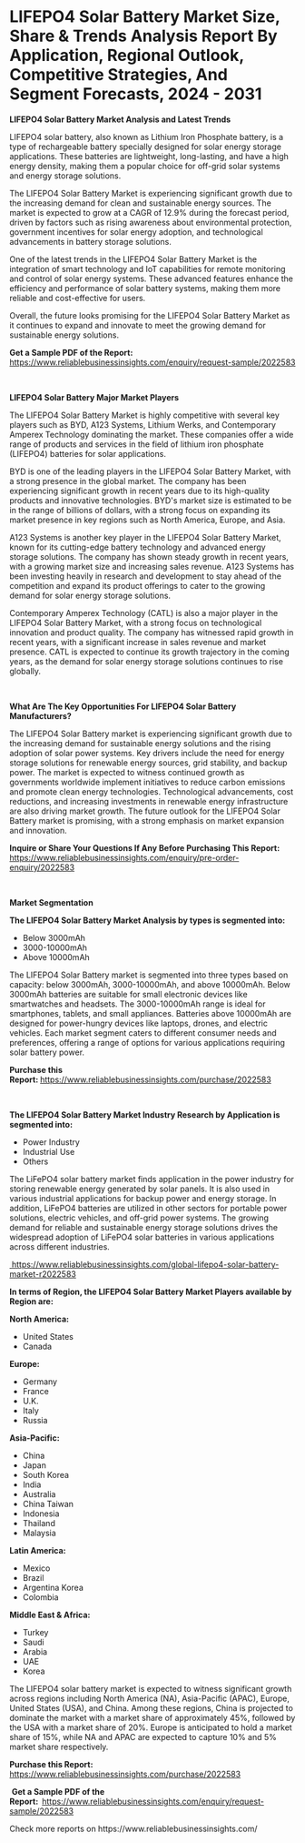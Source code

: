 <p><h1>LIFEPO4 Solar Battery Market Size, Share & Trends Analysis Report By Application, Regional Outlook, Competitive Strategies, And Segment Forecasts, 2024 - 2031</h1></p><p><strong>LIFEPO4 Solar Battery Market Analysis and Latest Trends</strong></p>
<p><p>LIFEPO4 solar battery, also known as Lithium Iron Phosphate battery, is a type of rechargeable battery specially designed for solar energy storage applications. These batteries are lightweight, long-lasting, and have a high energy density, making them a popular choice for off-grid solar systems and energy storage solutions.</p><p>The LIFEPO4 Solar Battery Market is experiencing significant growth due to the increasing demand for clean and sustainable energy sources. The market is expected to grow at a CAGR of 12.9% during the forecast period, driven by factors such as rising awareness about environmental protection, government incentives for solar energy adoption, and technological advancements in battery storage solutions.</p><p>One of the latest trends in the LIFEPO4 Solar Battery Market is the integration of smart technology and IoT capabilities for remote monitoring and control of solar energy systems. These advanced features enhance the efficiency and performance of solar battery systems, making them more reliable and cost-effective for users.</p><p>Overall, the future looks promising for the LIFEPO4 Solar Battery Market as it continues to expand and innovate to meet the growing demand for sustainable energy solutions.</p></p>
<p><strong>Get a Sample PDF of the Report:&nbsp;</strong> <a href="https://www.reliablebusinessinsights.com/enquiry/request-sample/2022583">https://www.reliablebusinessinsights.com/enquiry/request-sample/2022583</a></p>
<p>&nbsp;</p>
<p><strong>LIFEPO4 Solar Battery Major Market Players</strong></p>
<p><p>The LIFEPO4 Solar Battery Market is highly competitive with several key players such as BYD, A123 Systems, Lithium Werks, and Contemporary Amperex Technology dominating the market. These companies offer a wide range of products and services in the field of lithium iron phosphate (LIFEPO4) batteries for solar applications.</p><p>BYD is one of the leading players in the LIFEPO4 Solar Battery Market, with a strong presence in the global market. The company has been experiencing significant growth in recent years due to its high-quality products and innovative technologies. BYD's market size is estimated to be in the range of billions of dollars, with a strong focus on expanding its market presence in key regions such as North America, Europe, and Asia.</p><p>A123 Systems is another key player in the LIFEPO4 Solar Battery Market, known for its cutting-edge battery technology and advanced energy storage solutions. The company has shown steady growth in recent years, with a growing market size and increasing sales revenue. A123 Systems has been investing heavily in research and development to stay ahead of the competition and expand its product offerings to cater to the growing demand for solar energy storage solutions.</p><p>Contemporary Amperex Technology (CATL) is also a major player in the LIFEPO4 Solar Battery Market, with a strong focus on technological innovation and product quality. The company has witnessed rapid growth in recent years, with a significant increase in sales revenue and market presence. CATL is expected to continue its growth trajectory in the coming years, as the demand for solar energy storage solutions continues to rise globally.</p></p>
<p>&nbsp;</p>
<p><strong>What Are The Key Opportunities For LIFEPO4 Solar Battery Manufacturers?</strong></p>
<p><p>The LIFEPO4 Solar Battery market is experiencing significant growth due to the increasing demand for sustainable energy solutions and the rising adoption of solar power systems. Key drivers include the need for energy storage solutions for renewable energy sources, grid stability, and backup power. The market is expected to witness continued growth as governments worldwide implement initiatives to reduce carbon emissions and promote clean energy technologies. Technological advancements, cost reductions, and increasing investments in renewable energy infrastructure are also driving market growth. The future outlook for the LIFEPO4 Solar Battery market is promising, with a strong emphasis on market expansion and innovation.</p></p>
<p><strong>Inquire or Share Your Questions If Any Before Purchasing This Report:</strong> <a href="https://www.reliablebusinessinsights.com/enquiry/pre-order-enquiry/2022583">https://www.reliablebusinessinsights.com/enquiry/pre-order-enquiry/2022583</a></p>
<p>&nbsp;</p>
<p><strong>Market Segmentation</strong></p>
<p><strong>The LIFEPO4 Solar Battery Market Analysis by types is segmented into:</strong></p>
<p><ul><li>Below 3000mAh</li><li>3000-10000mAh</li><li>Above 10000mAh</li></ul></p>
<p><p>The LIFEPO4 Solar Battery market is segmented into three types based on capacity: below 3000mAh, 3000-10000mAh, and above 10000mAh. Below 3000mAh batteries are suitable for small electronic devices like smartwatches and headsets. The 3000-10000mAh range is ideal for smartphones, tablets, and small appliances. Batteries above 10000mAh are designed for power-hungry devices like laptops, drones, and electric vehicles. Each market segment caters to different consumer needs and preferences, offering a range of options for various applications requiring solar battery power.</p></p>
<p><strong>Purchase this Report:&nbsp;</strong><a href="https://www.reliablebusinessinsights.com/purchase/2022583">https://www.reliablebusinessinsights.com/purchase/2022583</a></p>
<p>&nbsp;</p>
<p><strong>The LIFEPO4 Solar Battery Market Industry Research by Application is segmented into:</strong></p>
<p><ul><li>Power Industry</li><li>Industrial Use</li><li>Others</li></ul></p>
<p><p>The LiFePO4 solar battery market finds application in the power industry for storing renewable energy generated by solar panels. It is also used in various industrial applications for backup power and energy storage. In addition, LiFePO4 batteries are utilized in other sectors for portable power solutions, electric vehicles, and off-grid power systems. The growing demand for reliable and sustainable energy storage solutions drives the widespread adoption of LiFePO4 solar batteries in various applications across different industries.</p></p>
<p><a href="https://www.reliablebusinessinsights.com/global-lifepo4-solar-battery-market-r2022583">&nbsp;https://www.reliablebusinessinsights.com/global-lifepo4-solar-battery-market-r2022583</a></p>
<p><strong>In terms of Region, the LIFEPO4 Solar Battery Market Players available by Region are:</strong></p>
<p>
    <p> <strong> North America: </strong>
        <ul>
            <li>United States</li>
            <li>Canada</li>
        </ul>
        </p> 
    <p> <strong> Europe: </strong>
        <ul>
            <li>Germany</li>
            <li>France</li>
            <li>U.K.</li>
            <li>Italy</li>
            <li>Russia</li>
        </ul>
        </p> 
    <p> <strong> Asia-Pacific: </strong>
        <ul>
            <li>China</li>
            <li>Japan</li>
            <li>South Korea</li>
            <li>India</li>
            <li>Australia</li>
            <li>China Taiwan</li>
            <li>Indonesia</li>
            <li>Thailand</li>
            <li>Malaysia</li>
        </ul>
        </p> 
    <p> <strong> Latin America: </strong>
        <ul>
            <li>Mexico</li>
            <li>Brazil</li>
            <li>Argentina Korea</li>
            <li>Colombia</li>
        </ul>
        </p> 
    <p> <strong> Middle East & Africa: </strong>
        <ul>
            <li>Turkey</li>
            <li>Saudi</li>
            <li>Arabia</li>
            <li>UAE</li>
            <li>Korea</li>
        </ul>
    </p>
    </p>
<p><p>The LIFEPO4 solar battery market is expected to witness significant growth across regions including North America (NA), Asia-Pacific (APAC), Europe, United States (USA), and China. Among these regions, China is projected to dominate the market with a market share of approximately 45%, followed by the USA with a market share of 20%. Europe is anticipated to hold a market share of 15%, while NA and APAC are expected to capture 10% and 5% market share respectively.</p></p>
<p><strong>Purchase this Report: </strong><a href="https://www.reliablebusinessinsights.com/purchase/2022583">https://www.reliablebusinessinsights.com/purchase/2022583</a></p>
<p>&nbsp;<strong>Get a Sample PDF of the Report:&nbsp;&nbsp;</strong><a href="https://www.reliablebusinessinsights.com/enquiry/request-sample/2022583">https://www.reliablebusinessinsights.com/enquiry/request-sample/2022583</a></p>
<p><strong></strong></p>
<p>Check more reports on https://www.reliablebusinessinsights.com/</p>